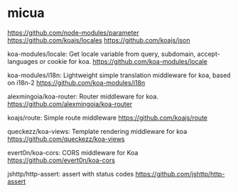 # micua


https://github.com/node-modules/parameter
https://github.com/koajs/locales
https://github.com/koajs/json

koa-modules/locale: Get locale variable from query, subdomain, accept-languages or cookie for koa.
https://github.com/koa-modules/locale

koa-modules/i18n: Lightweight simple translation middleware for koa, based on i18n-2
https://github.com/koa-modules/i18n


alexmingoia/koa-router: Router middleware for koa.
https://github.com/alexmingoia/koa-router

koajs/route: Simple route middleware
https://github.com/koajs/route

queckezz/koa-views: Template rendering middleware for koa
https://github.com/queckezz/koa-views

evert0n/koa-cors: CORS middleware for Koa
https://github.com/evert0n/koa-cors

jshttp/http-assert: assert with status codes
https://github.com/jshttp/http-assert
